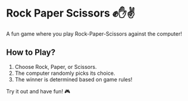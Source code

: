 # Rock Paper Scissors ✊✋✌️

A fun game where you play Rock-Paper-Scissors against the computer!

## How to Play?
1. Choose Rock, Paper, or Scissors.  
2. The computer randomly picks its choice.  
3. The winner is determined based on game rules!  

Try it out and have fun! 🎮
